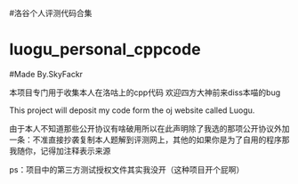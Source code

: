 ﻿#洛谷个人评测代码合集
# luogu_personal_cppcode
#Made By.SkyFackr

本项目专门用于收集本人在洛咕上的cpp代码
欢迎四方大神前来diss本喵的bug

This project will deposit my code form the oj website called Luogu.

由于本人不知道那些公开协议有啥破用所以在此声明除了我选的那项公开协议外加一条：不准直接抄袭复制本人题解到评测网上，其他的如果你是为了自用的程序那我随你，记得加注释表示来源

ps：项目中的第三方测试授权文件其实我没开（这种项目开个屁啊）